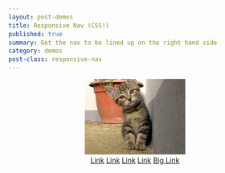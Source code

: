 ```yaml
---
layout: post-demos
title: Responsive Nav (CSS!)
published: true
summary: Get the nav to be lined up on the right hand side
category: demos
post-class: responsive-nav
---
```

<header>
<img src="/images/150x200.jpeg" alt="" />
<nav>
<a href="#">Link</a>
<a href="#">Link</a>
<a href="#">Link</a>
<a href="#">Link</a>
<a href="#" class="button">Big Link</a>
</nav>
</header>

